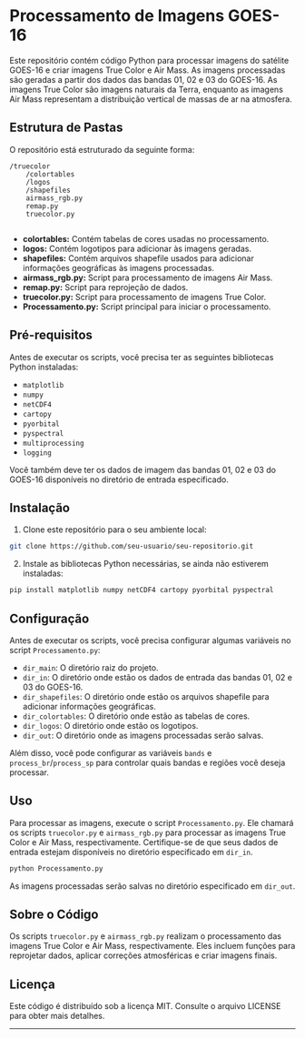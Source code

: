 # Processamento de Imagens GOES-16

Este repositório contém código Python para processar imagens do satélite GOES-16 e criar imagens True Color e Air Mass. As imagens processadas são geradas a partir dos dados das bandas 01, 02 e 03 do GOES-16. As imagens True Color são imagens naturais da Terra, enquanto as imagens Air Mass representam a distribuição vertical de massas de ar na atmosfera.

## Estrutura de Pastas

O repositório está estruturado da seguinte forma:

```
/truecolor
    /colortables
    /logos
    /shapefiles
    airmass_rgb.py
    remap.py
    truecolor.py
    
```

- **colortables:** Contém tabelas de cores usadas no processamento.
- **logos:** Contém logotipos para adicionar às imagens geradas.
- **shapefiles:** Contém arquivos shapefile usados para adicionar informações geográficas às imagens processadas.
- **airmass_rgb.py:** Script para processamento de imagens Air Mass.
- **remap.py:** Script para reprojeção de dados.
- **truecolor.py:** Script para processamento de imagens True Color.
- **Processamento.py:** Script principal para iniciar o processamento.

## Pré-requisitos

Antes de executar os scripts, você precisa ter as seguintes bibliotecas Python instaladas:

- `matplotlib`
- `numpy`
- `netCDF4`
- `cartopy`
- `pyorbital`
- `pyspectral`
- `multiprocessing`
- `logging`

Você também deve ter os dados de imagem das bandas 01, 02 e 03 do GOES-16 disponíveis no diretório de entrada especificado.

## Instalação

1. Clone este repositório para o seu ambiente local:

```bash
git clone https://github.com/seu-usuario/seu-repositorio.git
```

2. Instale as bibliotecas Python necessárias, se ainda não estiverem instaladas:

```bash
pip install matplotlib numpy netCDF4 cartopy pyorbital pyspectral
```

## Configuração

Antes de executar os scripts, você precisa configurar algumas variáveis no script `Processamento.py`:

- `dir_main`: O diretório raiz do projeto.
- `dir_in`: O diretório onde estão os dados de entrada das bandas 01, 02 e 03 do GOES-16.
- `dir_shapefiles`: O diretório onde estão os arquivos shapefile para adicionar informações geográficas.
- `dir_colortables`: O diretório onde estão as tabelas de cores.
- `dir_logos`: O diretório onde estão os logotipos.
- `dir_out`: O diretório onde as imagens processadas serão salvas.

Além disso, você pode configurar as variáveis `bands` e `process_br`/`process_sp` para controlar quais bandas e regiões você deseja processar.

## Uso

Para processar as imagens, execute o script `Processamento.py`. Ele chamará os scripts `truecolor.py` e `airmass_rgb.py` para processar as imagens True Color e Air Mass, respectivamente. Certifique-se de que seus dados de entrada estejam disponíveis no diretório especificado em `dir_in`.

```bash
python Processamento.py
```

As imagens processadas serão salvas no diretório especificado em `dir_out`.

## Sobre o Código

Os scripts `truecolor.py` e `airmass_rgb.py` realizam o processamento das imagens True Color e Air Mass, respectivamente. Eles incluem funções para reprojetar dados, aplicar correções atmosféricas e criar imagens finais.

## Licença

Este código é distribuído sob a licença MIT. Consulte o arquivo LICENSE para obter mais detalhes.

---